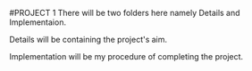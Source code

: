 #PROJECT 1
There will be two folders here namely Details and Implementaion.

Details will be containing the project's aim.

Implementation will be my procedure of completing the project.
